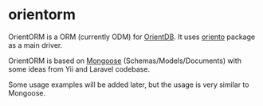 # orientorm
OrientORM is a ORM (currently ODM) for [OrientDB](https://github.com/orientechnologies/orientdb).
It uses [oriento](https://github.com/codemix/oriento) package as a main driver.

OrientORM is based on [Mongoose](https://github.com/learnboost/mongoose) (Schemas/Models/Documents) with some ideas from Yii and Laravel codebase.

Some usage examples will be added later, but the usage is very similar to Mongoose.